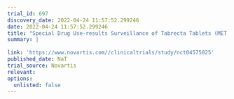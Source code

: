 ```yaml
---
trial_id: 697
discovery_date: 2022-04-24 11:57:52.299246
date: 2022-04-24 11:57:52.299246
title: "Special Drug Use-results Surveillance of Tabrecta Tablets (MET Exon 14 Skipping Mutation-positive Unresectable Advanced&#x2F;Recurrent Non-small Cell Lung Cancer)"
summary: |
  
link: 'https://www.novartis.com//clinicaltrials/study/nct04575025'
published_date: NaT
trial_source: Novartis
relevant: 
options:
  unlisted: false
---
```

